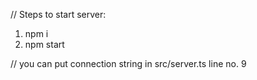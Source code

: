 // Steps to start server:

1. npm i
2. npm start

// you can put connection string in src/server.ts line no. 9

